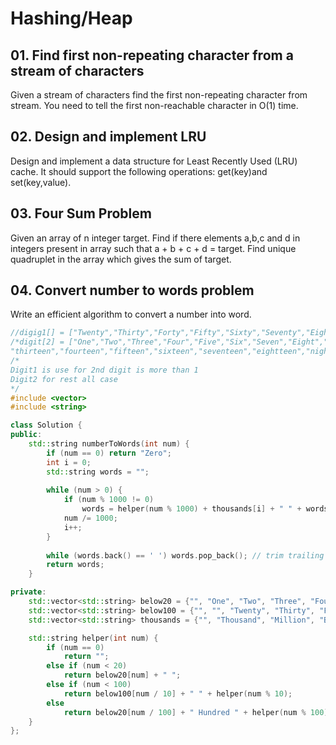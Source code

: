 # Hashing/Heap 
## 01. Find first non-repeating character from a stream of characters
Given  a stream of characters find the first non-repeating character from stream. You need to tell the first non-reachable character in O(1) time.
## 02. Design and implement LRU
 Design and implement a data structure for Least Recently Used (LRU) cache. It should support the following operations: get(key)and set(key,value). 
## 03. Four Sum Problem
Given an array of n integer target. Find if there elements a,b,c  and d in integers present in array such that a + b + c + d  = target. Find unique quadruplet in the array which gives the sum of target.
## 04. Convert number  to words problem
Write an efficient algorithm to convert a number into word.
```cpp
//digig1[] = ["Twenty","Thirty","Forty","Fifty","Sixty","Seventy","Eighty","Ninety"]
/*digit[2] = ["One","Two","Three","Four","Five","Six","Seven","Eight","Night","Ten","Eleven","twelve",
"thirteen","fourteen","fifteen","sixteen","seventeen","eightteen","nighteen"]*/
/*
Digit1 is use for 2nd digit is more than 1
Digit2 for rest all case
*/
#include <vector>
#include <string>

class Solution {
public:
    std::string numberToWords(int num) {
        if (num == 0) return "Zero";
        int i = 0;
        std::string words = "";
        
        while (num > 0) {
            if (num % 1000 != 0)
                words = helper(num % 1000) + thousands[i] + " " + words;
            num /= 1000;
            i++;
        }
        
        while (words.back() == ' ') words.pop_back(); // trim trailing spaces
        return words;
    }

private:
    std::vector<std::string> below20 = {"", "One", "Two", "Three", "Four", "Five", "Six", "Seven", "Eight", "Nine", "Ten", "Eleven", "Twelve", "Thirteen", "Fourteen", "Fifteen", "Sixteen", "Seventeen", "Eighteen", "Nineteen"};
    std::vector<std::string> below100 = {"", "", "Twenty", "Thirty", "Forty", "Fifty", "Sixty", "Seventy", "Eighty", "Ninety"};
    std::vector<std::string> thousands = {"", "Thousand", "Million", "Billion"};

    std::string helper(int num) {
        if (num == 0)
            return "";
        else if (num < 20)
            return below20[num] + " ";
        else if (num < 100)
            return below100[num / 10] + " " + helper(num % 10);
        else
            return below20[num / 100] + " Hundred " + helper(num % 100);
    }
};
```
